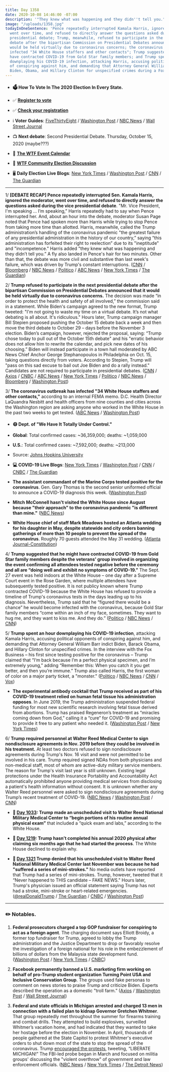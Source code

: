 ```yaml
---
title: Day 1358
date: 2020-10-08 14:46:00 -07:00
description: '"They knew what was happening and they didn''t tell you."'
image: "/uploads/1358.jpg"
todayInOneSentence: 'Pence repeatedly interrupted Kamala Harris, ignored the moderator,
  went over time, and refused to directly answer the questions asked during the vice
  presidential debate; Trump, meanwhile, refused to participate in the next presidential
  debate after the bipartisan Commission on Presidential Debates announced that it
  would be held virtually due to coronavirus concerns; the coronavirus outbreak has
  infected "34 White House staffers and other contacts"; Trump suggested that he might
  have contracted COVID-19 from Gold Star family members; and Trump spent an hour
  downplaying his COVID-19 infection, attacking Harris, accusing political opponents
  of conspiring against him, and demanding that Attorney General William Barr indict
  Biden, Obama, and Hillary Clinton for unspecified crimes during a Fox Business interview. '
---
```


* #### 🗳 How To Vote In The 2020 Election In Every State.

* ✅ **[Register to vote](https://www.vote.org/register-to-vote/)**

* ✅ **[Check your registration](https://www.vote.org/am-i-registered-to-vote/)**

* ℹ️ **Voter Guides**: [FiveThirtyEight](https://projects.fivethirtyeight.com/how-to-vote-2020/) / [Washington Post](https://www.washingtonpost.com/elections/2020/how-to-vote/) / [NBC News](https://www.nbcnews.com/specials/plan-your-vote-state-by-state-guide-voting-by-mail-early-in-person-voting-election/index.html?cid=bc_npd_nn_ms_np-1_200816) / [Wall Street Journal](https://www.wsj.com/articles/how-to-vote-by-mail-in-every-state-11597840923)

* 📺 **Next debate**: Second Presidential Debate. Thursday, October 15, 2020 (maybe???)

* 📆 **[The WTF Event Calendar](https://talk.whatthefuckjusthappenedtoday.com/t/the-wtf-event-calendar/5888)**

* 💬 **[WTF Community Election Discussion](https://talk.whatthefuckjusthappenedtoday.com/t/2020-general-election-trump-vs-biden/5758)**

* 🖥 **Daily Election Live Blogs**: [New York Times](https://www.nytimes.com/live/2020/10/08/us/harris-pence-trump-biden) / [Washington Post](https://www.washingtonpost.com/elections/2020/10/08/trump-biden-live-updates/) / [CNN](https://www.cnn.com/politics/live-news/trump-covid-19-updates-thursday/index.html) / [The Guardian](https://www.theguardian.com/us-news/live/2020/oct/08/kamala-harris-mike-pence-debate-donald-trump-coronavirus-covid-19-joe-biden-us-election-live-updates)

---

1/ **\[DEBATE RECAP\] Pence repeatedly interrupted Sen. Kamala Harris, ignored the moderator, went over time, and refused to directly answer the questions asked during the vice presidential debate**. "Mr. Vice President, I'm speaking ... I’m speaking,” Harris repeatedly had to say when Pence interrupted her. And, about an hour into the debate, moderator Susan Page noted that Pence had spoken more than Harris while trying to stop Pence from taking more time than allotted. Harris, meanwhile, called the Trump administration’s handling of the coronavirus pandemic "the greatest failure of any presidential administration in the history of our country,” saying “this administration has forfeited their right to reelection” due to its "ineptitude" and "incompetence." Harris added "they knew what was happening and they didn’t tell you.” A fly also landed in Pence's hair for two minutes. Other than that, the debate was more civil and substantive than last week's failure, which was driven by Trump's constant interruptions. ([CNN](https://www.cnn.com/2020/10/07/politics/us-election-vice-presidential-debate/index.html) / [Bloomberg](https://www.bloomberg.com/news/articles/2020-10-07/pence-harris-clash-with-new-precautions-after-trump-s-illness?sref=MIBMEEoj) / [NBC News](https://www.nbcnews.com/politics/2020-election/pence-validated-harris-s-good-pence-bad-trump-n1242603) / [Politico](https://www.politico.com/news/2020/10/08/vp-debate-post-trump-harris-pence-427765) / [ABC News](https://abcnews.go.com/Politics/key-takeaways-vice-presidential-debate/story?id=73466213) / [New York Times](https://www.nytimes.com/live/2020/10/07/us/fact-check-harris-pence-debate) / [The Guardian](https://www.theguardian.com/us-news/2020/oct/08/kamala-harris-mike-pence-vice-presidential-debate-analysis))

2/ **Trump refused to participate in the next presidential debate after the bipartisan Commission on Presidential Debates announced that it would be held virtually due to coronavirus concerns.** The decision was made “in order to protect the health and safety of all involved,” the commission said in a statement. While Biden's campaign agreed to the new format, Trump tweeted: "I'm not going to waste my time on a virtual debate. It’s not what debating is all about. It's ridiculous." Hours later, Trump campaign manager Bill Stepien proposed pushing the October 15 debate back a week and then move the third debate to October 29 – days before the November 3 election. Biden’s campaign, however, rejected the proposal, saying: “Trump chose today to pull out of the October 15th debate" and his "erratic behavior does not allow him to rewrite the calendar, and pick new dates of his choosing.” Biden will instead participate in a town hall moderated by ABC News Chief Anchor George Stephanopoulos in Philadelphia on Oct. 15, taking questions directly from voters. According to Stepien, Trump will "pass on this sad excuse to bail out Joe Biden and do a rally instead." Candidates are not required to participate in presidential debates. ([CNN](https://www.cnn.com/2020/10/08/politics/second-presidential-debate-virtual/index.html) / [Axios](https://www.axios.com/trump-biden-debate-remote-coronavirus-c57f521e-fca5-46d8-aeed-9ec2ca1b3c2b.html) / [CNBC](https://www.cnbc.com/2020/10/08/second-presidential-debate-between-trump-and-biden-on-oct-15-will-be-virtual.html) / [ABC News](https://abcnews.go.com/Politics/2nd-debate-trump-biden-virtual/story?id=73496668) / [New York Times](https://www.nytimes.com/2020/10/08/business/media/trump-biden-debate-virtual.html) / [Politico](https://www.politico.com/news/2020/10/08/trump-biden-virtual-second-debate-427810) / [NBC News](https://www.nbcnews.com/politics/2020-election/he-needs-10-more-gop-consultants-say-trump-s-threat-n1242626) / [Bloomberg](https://www.bloomberg.com/news/articles/2020-10-08/next-trump-biden-debate-will-be-virtual-as-covid-19-precaution?sref=MIBMEEoj) / [Washington Post](https://www.washingtonpost.com/politics/presidential-debate-virtual/2020/10/08/e6904202-095d-11eb-a166-dc429b380d10_story.html))

3/ **The coronavirus outbreak has infected "34 White House staffers and other contacts,"** according to an internal FEMA memo. D.C. Health Director LaQuandra Nesbitt and health officers from nine counties and cities across the Washington region are asking anyone who worked in the White House in the past two weeks to get tested. ([ABC News](https://abcnews.go.com/Politics/34-people-connected-white-house-previously-infected-coronavirus/story?id=73487381) / [Washington Post](https://www.washingtonpost.com/local/coronavirus-dc-white-house/2020/10/08/82c64222-0966-11eb-a166-dc429b380d10_story.html))

* #### 😷 Dept. of "We Have It Totally Under Control."

* **Global**: Total confirmed cases: \~36,359,000; deaths: \~1,059,000

* **U.S.**: Total confirmed cases: \~7,592,000; deaths: \~213,000

* Source: [Johns Hopkins University](https://coronavirus.jhu.edu/map.html)

* **💻 COVID-19 Live Blogs**: [New York Times](https://www.nytimes.com/live/2020/10/08/world/covid-coronavirus) / [Washington Post](https://www.washingtonpost.com/nation/2020/10/08/coronavirus-covid-live-updates-us/) / [CNN](https://www.cnn.com/world/live-news/coronavirus-pandemic-10-08-20-intl/index.html) / [CNBC](https://www.cnbc.com/2020/10/08/coronavirus-live-updates.html) / [The Guardian](https://www.theguardian.com/world/live/2020/oct/08/coronavirus-live-news-brazil-cases-pass-5m-trump-calls-catching-covid-a-blessing-in-disguise)

* **The assistant commandant of the Marine Corps tested positive for the coronavirus**. Gen. Gary Thomas is the second senior uniformed official to announce a COVID-19 diagnosis this week. ([Washington Post](https://www.washingtonpost.com/national-security/senior-marine-tests-positive-for-coronavirus-second-high-ranking-uniformed-official-this-week/2020/10/07/aa8cc96a-08fe-11eb-991c-be6ead8c4018_story.html))

* **Mitch McConnell hasn't visited the White House since August because "their approach" to the coronavirus pandemic "is different than mine."** ([NBC News](https://www.nbcnews.com/politics/white-house/mcconnell-says-he-s-avoided-white-house-months-because-covid-n1242634))

* **White House chief of staff Mark Meadows hosted an Atlanta wedding for his daughter in May, despite statewide and city orders banning gatherings of more than 10 people to prevent the spread of the coronavirus**. Roughly 70 guests attended the May 31 wedding. ([Atlanta Journal-Constitution](https://www.ajc.com/politics/top-white-house-aide-hosted-lavish-atlanta-wedding-in-may-despite-virus-restrictions/EM4USUMCRFBJLJNC52WXR7EWIY/))

4/ **Trump suggested that he might have contracted COVID-19 from Gold Star family members despite the veterans' group involved in organizing the event confirming all attendees tested negative before the ceremony and all are “doing well and exhibit no symptoms of COVID-19.”** The Sept. 27 event was held indoors at the White House – one day after a Supreme Court event in the Rose Garden, where multiple attendees have subsequently tested positive. It is not publicy known where Trump contracted COVID-19 because the White House has refused to provide a timeline of Trump's coronavirus tests in the days leading up to his diagnosis. Nevertheless, Trump said that he “figured there would be a chance” he would become infected with the coronavirus, because Gold Star family members “come within an inch of my face, sometimes. They want to hug me, and they want to kiss me. And they do.” ([Politico](https://www.politico.com/news/2020/10/08/trump-gold-star-families-coronavirus-427875) / [NBC News](https://www.nbcnews.com/politics/donald-trump/trump-points-slain-veteran-families-response-questions-about-how-he-n1242624) / [CNN](https://www.cnn.com/2020/10/08/politics/trump-gold-star-families/index.html))

5/ **Trump spent an hour downplaying his COVID-19 infection**, attacking Kamala Harris, accusing political opponents of conspiring against him, and demanding that Attorney General William Barr indict Biden, Barack Obama, and Hillary Clinton for unspecified crimes. In the interview with the Fox Business – his first since testing positive for the coronavirus – Trump claimed that “I‘m back because I’m a perfect physical specimen, and I’m extremely young,” adding “Remember this: When you catch it you get better, and then you’re immune.” Trump also called Harris, the first woman of color on a major party ticket, a "monster." ([Politico](https://www.politico.com/news/2020/10/08/trump-medical-condition-id-love-to-do-a-rally-tonight-427936) / [NBC News](https://www.nbcnews.com/politics/donald-trump/trump-calls-harris-monster-downplays-his-covid-19-illness-freewheeling-n1242605) / [CNN](https://www.cnn.com/2020/10/08/politics/trump-covid-fox-interview/index.html) / [Vox](https://www.vox.com/2020/10/8/21507513/trump-maria-bartiromo-coronavirus-interview))

* **The experimental antibody cocktail that Trump received as part of his COVID-19 treatment relied on human fetal tissue his administration opposes**. In June 2019, the Trump administration suspended federal funding for most new scientific research involving fetal tissue derived from abortions. Trump has praised Regeneron’s treatment as “miracles coming down from God,” calling it a “cure” for COVID-19 and promising to provide it free to any patient who needed it. ([Washington Post](https://www.washingtonpost.com/health/trump-antibody-treatment-fetal-tissue/2020/10/08/92f9b2d6-0971-11eb-9be6-cf25fb429f1a_story.html) / [New York Times](https://www.nytimes.com/live/2020/10/08/world/covid-coronavirus/the-treatment-that-trump-touted-as-a-cure-for-covid-19-was-developed-using-cells-derived-from-fetal-tissue))

6/ **Trump required personnel at Walter Reed Medical Center to sign nondisclosure agreements in Nov. 2019 before they could be involved in his treatment.** At least two doctors refused to sign nondisclosure agreements during Trump's Nov. 16 visit and were not permitted to be involved in his care. Trump required signed NDAs from both physicians and non-medical staff, most of whom are active-duty military service members. The reason for Trump's visit last year is still unknown. Existing legal protections under the Health Insurance Portability and Accountability Act automatically prohibited anyone providing medical services from disclosing a patient's health information without consent. It is unknown whether any Walter Reed personnel were asked to sign nondisclosure agreements during Trump’s recent treatment of COVID-19. ([NBC News](https://www.nbcnews.com/politics/donald-trump/trump-asked-walter-reed-doctors-sign-non-disclosure-agreements-2019-n1242293) / [Washington Post](https://www.washingtonpost.com/politics/trump-walter-reed-nondisclosure-agreements/2020/10/08/50dbb71a-073b-11eb-a166-dc429b380d10_story.html) / [CNN](https://www.cnn.com/2020/10/08/politics/trump-walter-reed-nda/index.html))

* **📌 [Day 1033](https://whatthefuckjusthappenedtoday.com/2019/11/18/day-1033/#8-trump-made-an-unscheduled-visit-wa): Trump made an unscheduled visit to Walter Reed National Military Medical Center to “begin portions of his routine annual physical exam”** that included a “quick exam and labs,” according to the White House.

* **📌 [Day 1219](https://whatthefuckjusthappenedtoday.com/2020/05/22/day-1219/#6-trump-hasn%E2%80%99t-completed-his-annual): Trump hasn’t completed his annual 2020 physical after claiming six months ago that he had started the process**. The White House declined to explain why.

* **📌 [Day 1321](https://whatthefuckjusthappenedtoday.com/2020/09/01/day-1321/#5-trump-denied-that-his-unscheduled) Trump denied that his unscheduled visit to Walter Reed National Military Medical Center last November was because he had "suffered a series of mini-strokes."** No media outlets have reported that Trump had a series of mini-strokes. Trump, however, tweeted that it “Never happened to THIS candidate – FAKE NEWS." Hours later, Trump's physician issued an official statement saying Trump has not had a stroke, mini-stroke or heart-related emergencies. ([@realDonaldTrump](realDonaldTrump) / [The Guardian](https://www.theguardian.com/us-news/2020/sep/01/pence-standby-take-presidential-powers-trump-hospital-visit) / [CNBC](https://www.cnbc.com/2020/09/01/trump-doctor-says-president-has-not-had-stroke-or-heart-emergencies.html) / [Washington Post](https://www.washingtonpost.com/elections/2020/09/01/election-2020-live-updates-trump-view-property-damage-talk-about-safety-during-visit-kenosha-wis/?hpid=hp_no-name_election-luf%3Aprime-time%2Fpromo))

---

### ✏️ Notables.

1. **Federal prosecutors charged a top GOP fundraiser for conspiring to act as a foreign agent**. The charging document says Elliott Broidy, a former top fundraiser for Trump, agreed to lobby the Trump administration and the Justice Department to drop or favorably resolve the investigation of a foreign national for his role in the embezzlement of billions of dollars from the Malaysia state development fund. ([Washington Post](https://www.washingtonpost.com/national-security/trump-fundraiser-broidy-charged/2020/10/08/f2640488-f1f7-11ea-b796-2dd09962649c_story.html) / [New York Times](https://www.nytimes.com/2020/10/08/us/politics/elliott-broidy-trump-fundraiser.html) / [CNBC](https://www.cnbc.com/2020/10/08/trump-ex-fundraiser-elliott-broidy-charged-with-lobbying-violation.html))

2. **Facebook permanently banned a U.S. marketing firm working on behalf of pro-Trump student organization Turning Point USA and Inclusive Conservation Group**. The groups used fake personas to comment on news stories to praise Trump and criticize Biden. Experts described the operation as a domestic "troll farm.” ([Axios](https://www.axios.com/facebook-turning-point-usa-campaign-c2276486-5b24-4b4d-b78f-e62174863d1f.html) / [Washington Post](https://www.washingtonpost.com/technology/2020/10/08/facebook-bans-media-consultancy-running-troll-farm-pro-trump-youth-group/) / [Wall Street Journal](https://www.wsj.com/articles/facebook-takes-down-network-tied-to-conservative-group-citing-fake-accounts-11602174088))

3. **Federal and state officials in Michigan arrested and charged 13 men in connection with a failed plan to kidnap Governor Gretchen Whitmer**. That group repeatedly met throughout the summer for firearms training and combat drills. They attempted to build explosives, surveilled Whitmer’s vacation home, and had indicated that they wanted to take her hostage before the election in November. In April, thousands of people gathered at the State Capitol to protest Whitmer's executive orders to shut down most of the state to stop the spread of the coronavirus. Trump [encouraged the protests](https://whatthefuckjusthappenedtoday.com/2020/04/17/day-1184/#2-trump-tweeted-support-for-proteste), tweeting, “LIBERATE MICHIGAN!” The FBI-led probe began in March and focused on militia groups' discussing the "violent overthrow" of government and law enforcement officials. ([NBC News](https://www.nbcnews.com/news/us-news/six-men-charged-alleged-plot-kidnap-michigan-gov-gretchen-whitmer-n1242622) / [New York Times](https://www.nytimes.com/2020/10/08/us/gretchen-whitmer-michigan-militia.html) / [The Detroit News](https://www.detroitnews.com/story/news/local/michigan/2020/10/08/feds-thwart-militia-plot-kidnap-michigan-gov-gretchen-whitmer/5922301002/))